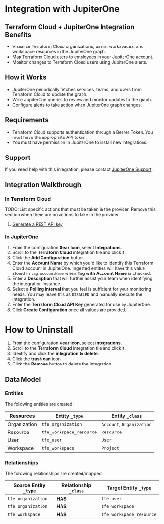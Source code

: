 # Integration with JupiterOne

## Terraform Cloud + JupiterOne Integration Benefits

- Visualize Terraform Cloud organizations, users, workspaces, and workspace resources in the JupiterOne graph.
- Map Terraform Cloud users to employees in your JupiterOne account.
- Monitor changes to Terraform Cloud users using JupiterOne alerts.

## How it Works

- JupiterOne periodically fetches services, teams, and users from Terraform Cloud
  to update the graph.
- Write JupiterOne queries to review and monitor updates to the graph.
- Configure alerts to take action when JupiterOne graph changes.

## Requirements

- Terraform Cloud supports authentication through a Bearer Token. You must have the appropriate API token.
- You must have permission in JupiterOne to install new integrations.

## Support

If you need help with this integration, please contact
[JupiterOne Support](https://support.jupiterone.io).

## Integration Walkthrough

### In Terraform Cloud

TODO: List specific actions that must be taken in the provider. Remove this
section when there are no actions to take in the provider.

1. [Generate a REST API key](https://example.com/docs/generating-api-keys)

### In JupiterOne

1. From the configuration **Gear Icon**, select **Integrations**.
2. Scroll to the **Terraform Cloud** integration tile and click it.
3. Click the **Add Configuration** button.
4. Enter the **Account Name** by which you'd like to identify this Terraform Cloud
   account in JupiterOne. Ingested entities will have this value stored in
   `tag.AccountName` when **Tag with Account Name** is checked.
5. Enter a **Description** that will further assist your team when identifying
   the integration instance.
6. Select a **Polling Interval** that you feel is sufficient for your monitoring
   needs. You may leave this as `DISABLED` and manually execute the integration.
7. Enter the **Terraform Cloud API Key** generated for use by JupiterOne.
8. Click **Create Configuration** once all values are provided.

# How to Uninstall

1. From the configuration **Gear Icon**, select **Integrations**.
2. Scroll to the **Terraform Cloud** integration tile and click it.
3. Identify and click the **integration to delete**.
4. Click the **trash can** icon.
5. Click the **Remove** button to delete the integration.

<!-- {J1_DOCUMENTATION_MARKER_START} -->
<!--
********************************************************************************
NOTE: ALL OF THE FOLLOWING DOCUMENTATION IS GENERATED USING THE
"j1-integration document" COMMAND. DO NOT EDIT BY HAND! PLEASE SEE THE DEVELOPER
DOCUMENTATION FOR USAGE INFORMATION:

https://github.com/JupiterOne/sdk/blob/master/docs/integrations/development.md
********************************************************************************
-->

## Data Model

### Entities

The following entities are created:

| Resources    | Entity `_type`           | Entity `_class`           |
|--------------|--------------------------|---------------------------|
| Organization | `tfe_organization`       | `Account`, `Organization` |
| Resource     | `tfe_workspace_resource` | `Resource`                |
| User         | `tfe_user`               | `User`                    |
| Workspace    | `tfe_workspace`          | `Project`                 |

### Relationships

The following relationships are created/mapped:

| Source Entity `_type` | Relationship `_class` | Target Entity `_type`    |
|-----------------------|-----------------------|--------------------------|
| `tfe_organization`    | **HAS**               | `tfe_user`               |
| `tfe_organization`    | **HAS**               | `tfe_workspace`          |
| `tfe_workspace`       | **HAS**               | `tfe_workspace_resource` |

<!--
********************************************************************************
END OF GENERATED DOCUMENTATION AFTER BELOW MARKER
********************************************************************************
-->
<!-- {J1_DOCUMENTATION_MARKER_END} -->

